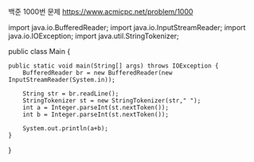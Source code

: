 백준 1000번 문제
https://www.acmicpc.net/problem/1000

import java.io.BufferedReader;
import java.io.InputStreamReader;
import java.io.IOException;
import java.util.StringTokenizer;

public class Main {

	public static void main(String[] args) throws IOException {
		BufferedReader br = new BufferedReader(new InputStreamReader(System.in));

 		String str = br.readLine();
		StringTokenizer st = new StringTokenizer(str," ");
		int a = Integer.parseInt(st.nextToken());
		int b = Integer.parseInt(st.nextToken());
		
		System.out.println(a+b);
	}
}
